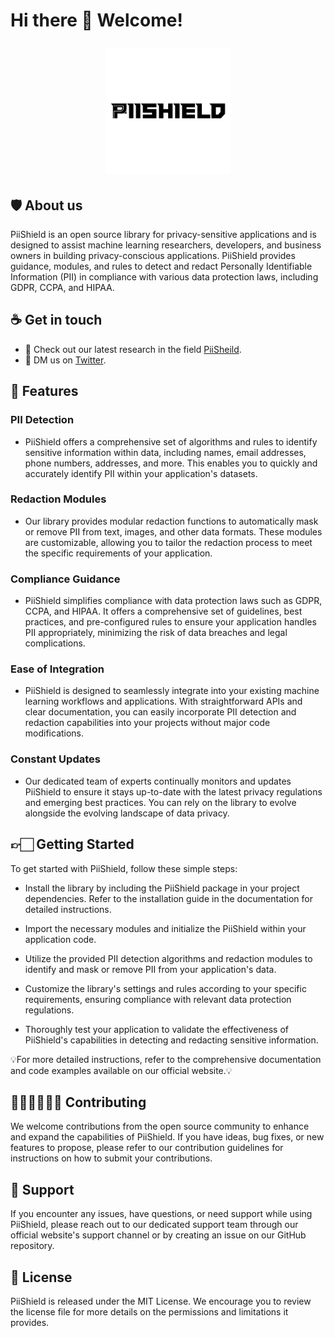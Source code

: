 # Hi there :wave: Welcome! <p align="center"> <img src="https://github.com/nomandlander/PIIShield/blob/main/docs/gallery/PIIShield_White.jpg" alt="PIIShield Logo" width="200"> </p>
## 🛡️ About us 
PiiShield is an open source library for privacy-sensitive applications and is designed to assist machine learning researchers, developers, and business owners in building privacy-conscious applications. PiiShield provides guidance, modules, and rules to detect and redact Personally Identifiable Information (PII) in compliance with various data protection laws, including GDPR, CCPA, and HIPAA.

## :coffee: Get in touch 
- 🧐 Check out our latest research in the field [PiiSheild](https://www.piishield.org/).
- 💬 DM us on [Twitter](https://https://twitter.com/yi_ding).


## 🔖 Features 
### PII Detection
- PiiShield offers a comprehensive set of algorithms and rules to identify sensitive information within data, including names, email addresses, phone numbers, addresses, and more. This enables you to quickly and accurately identify PII within your application's datasets.

### Redaction Modules
- Our library provides modular redaction functions to automatically mask or remove PII from text, images, and other data formats. These modules are customizable, allowing you to tailor the redaction process to meet the specific requirements of your application.

### Compliance Guidance
- PiiShield simplifies compliance with data protection laws such as GDPR, CCPA, and HIPAA. It offers a comprehensive set of guidelines, best practices, and pre-configured rules to ensure your application handles PII appropriately, minimizing the risk of data breaches and legal complications.

### Ease of Integration
- PiiShield is designed to seamlessly integrate into your existing machine learning workflows and applications. With straightforward APIs and clear documentation, you can easily incorporate PII detection and redaction capabilities into your projects without major code modifications.

### Constant Updates
- Our dedicated team of experts continually monitors and updates PiiShield to ensure it stays up-to-date with the latest privacy regulations and emerging best practices. You can rely on the library to evolve alongside the evolving landscape of data privacy.

## 👉🏻 Getting Started
To get started with PiiShield, follow these simple steps:

- Install the library by including the PiiShield package in your project dependencies. Refer to the installation guide in the documentation for detailed instructions.

- Import the necessary modules and initialize the PiiShield within your application code.

- Utilize the provided PII detection algorithms and redaction modules to identify and mask or remove PII from your application's data.

- Customize the library's settings and rules according to your specific requirements, ensuring compliance with relevant data protection regulations.

- Thoroughly test your application to validate the effectiveness of PiiShield's capabilities in detecting and redacting sensitive information.

💡For more detailed instructions, refer to the comprehensive documentation and code examples available on our official website.💡

## 👨🏻‍💻👩🏻‍💻 Contributing
We welcome contributions from the open source community to enhance and expand the capabilities of PiiShield. If you have ideas, bug fixes, or new features to propose, please refer to our contribution guidelines for instructions on how to submit your contributions.

## 🤗 Support
If you encounter any issues, have questions, or need support while using PiiShield, please reach out to our dedicated support team through our official website's support channel or by creating an issue on our GitHub repository.

## 🪪 License
PiiShield is released under the MIT License. We encourage you to review the license file for more details on the permissions and limitations it provides.
